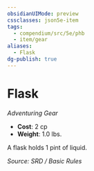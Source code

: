 ```yaml
---
obsidianUIMode: preview
cssclasses: json5e-item
tags:
  - compendium/src/5e/phb
  - item/gear
aliases:
  - Flask
dg-publish: true
---
```

# Flask
*Adventuring Gear*  

- **Cost**: 2 cp
- **Weight**: 1.0 lbs.

A flask holds 1 pint of liquid.

*Source: SRD / Basic Rules*